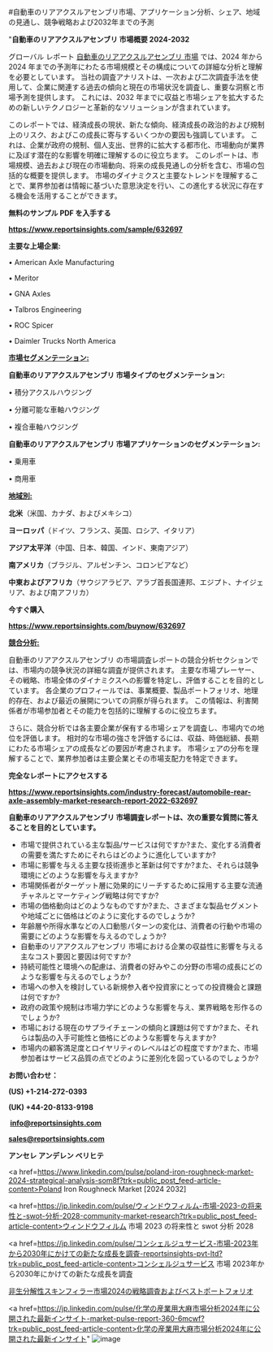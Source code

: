 #自動車のリアアクスルアセンブリ市場、アプリケーション分析、シェア、地域の見通し、競争戦略および2032年までの予測

"<strong>自動車のリアアクスルアセンブリ 市場概要 2024-2032</strong>

グローバル レポート <a href=https://www.reportsinsights.com/sample/632697>自動車のリアアクスルアセンブリ 市場</a> では、2024 年から 2024 年までの予測年にわたる市場規模とその構成についての詳細な分析と理解を必要としています。 当社の調査アナリストは、一次および二次調査手法を使用して、企業に関連する過去の傾向と現在の市場状況を調査し、重要な洞察と市場予測を提供します。 これには、2032 年までに収益と市場シェアを拡大​​するための新しいテクノロジーと革新的なソリューションが含まれています。

このレポートでは、経済成長の現状、新たな傾向、経済成長の政治的および規制上のリスク、およびこの成長に寄与するいくつかの要因も強調しています。 これは、企業が政府の規制、個人支出、世界的に拡大する都市化、市場動向が業界に及ぼす潜在的な影響を明確に理解するのに役立ちます。 このレポートは、市場規模、過去および現在の市場動向、将来の成長見通しの分析を含む、市場の包括的な概要を提供します。 市場のダイナミクスと主要なトレンドを理解することで、業界参加者は情報に基づいた意思決定を行い、この進化する状況に存在する機会を活用することができます。

<strong><b>無料のサンプル PDF を入手する</b></strong>

<a href=https://www.reportsinsights.com/sample/632697><strong><u>https://www.reportsinsights.com/sample/632697</u></strong></a>

<strong>主要な上場企業:</strong>

• American Axle Manufacturing

• Meritor

• GNA Axles

• Talbros Engineering

• ROC Spicer

• Daimler Trucks North America

<strong><u>市場セグメンテーション</u></strong><strong><u>:</u></strong>

<strong>自動車のリアアクスルアセンブリ 市場タイプのセグメンテーション:</strong>

• 積分アクスルハウジング

• 分離可能な車軸ハウジング

• 複合車軸ハウジング

<strong>自動車のリアアクスルアセンブリ 市場アプリケーションのセグメンテーション:</strong>

• 乗用車

• 商用車

<strong><u>地域別</u></strong><strong><u>:</u></strong>

<strong>北米</strong>（米国、カナダ、およびメキシコ）

<strong>ヨーロッパ</strong>（ドイツ、フランス、英国、ロシア、イタリア）

<strong>アジア太平洋</strong>（中国、日本、韓国、インド、東南アジア）

<strong>南アメリカ</strong>（ブラジル、アルゼンチン、コロンビアなど）

<strong>中東およびアフリカ</strong>（サウジアラビア、アラブ首長国連邦、エジプト、ナイジェリア、および南アフリカ）

<strong>今すぐ購入</strong>

<a href=https://www.reportsinsights.com/buynow/632697><strong><u>https://www.reportsinsights.com/buynow/632697</u></strong></a>

<strong><u>競合分析:</u></strong>

自動車のリアアクスルアセンブリ の市場調査レポートの競合分析セクションでは、市場内の競争状況の詳細な調査が提供されます。 主要な市場プレーヤー、その戦略、市場全体のダイナミクスへの影響を特定し、評価することを目的としています。 各企業のプロフィールでは、事業概要、製品ポートフォリオ、地理的存在、および最近の展開についての洞察が得られます。 この情報は、利害関係者が市場参加者とその能力を包括的に理解するのに役立ちます。

さらに、競合分析では各主要企業が保有する市場シェアを調査し、市場内での地位を評価します。 相対的な市場の強さを評価するには、収益、時価総額、長期にわたる市場シェアの成長などの要因が考慮されます。 市場シェアの分布を理解することで、業界参加者は主要企業とその市場支配力を特定できます。

<strong>完全なレポートにアクセスする</strong>

<a href=https://www.reportsinsights.com/industry-forecast/automobile-rear-axle-assembly-market-research-report-2022-632697><strong><u><b>https://www.reportsinsights.com/industry-forecast/automobile-rear-axle-assembly-market-research-report-2022-632697</b></u></strong></a>

<strong><b>自動車のリアアクスルアセンブリ 市場調査レポートは、次の重要な質問に答えることを目的としています。</b></strong>
<ul>
  <li>市場で提供されている主な製品/サービスは何ですか?また、変化する消費者の需要を満たすためにそれらはどのように進化していますか?</li>
  <li>市場に影響を与える主要な技術進歩と革新は何ですか?また、それらは競争環境にどのような影響を与えますか?</li>
  <li>市場関係者がターゲット層に効果的にリーチするために採用する主要な流通チャネルとマーケティング戦略は何ですか?</li>
  <li>市場の価格動向はどのようなものですか?また、さまざまな製品セグメントや地域ごとに価格はどのように変化するのでしょうか?</li>
  <li>年齢層や所得水準などの人口動態パターンの変化は、消費者の行動や市場の需要にどのような影響を与えるのでしょうか?</li>
  <li>自動車のリアアクスルアセンブリ 市場における企業の収益性に影響を与える主なコスト要因と要因は何ですか?</li>
  <li>持続可能性と環境への配慮は、消費者の好みやこの分野の市場の成長にどのような影響を与えるのでしょうか?</li>
  <li>市場への参入を検討している新規参入者や投資家にとっての投資機会と課題は何ですか?</li>
  <li>政府の政策や規制は市場力学にどのような影響を与え、業界戦略を形作るのでしょうか?</li>
  <li>市場における現在のサプライチェーンの傾向と課題は何ですか?また、それらは製品の入手可能性と価格にどのような影響を与えますか?</li>
  <li>市場内の顧客満足度とロイヤリティのレベルはどの程度ですか?また、市場参加者はサービス品質の点でどのように差別化を図っているのでしょうか?</li>
</ul>
<strong>お問い合わせ：</strong>

<strong>(US) +1-214-272-0393</strong>

<strong>(UK) +44-20-8133-9198</strong>

<strong> </strong><a href=info@reportsinsights.com><strong><u>info@reportsinsights.com</u></strong></a>

<a href=sales@reportsinsights.com><strong><u>sales@reportsinsights.com</u></strong></a>

<strong>アンセレ アンデレン ベリヒテ</strong>

<a href=https://www.linkedin.com/pulse/poland-iron-roughneck-market-2024-strategical-analysis-som8f?trk=public_post_feed-article-content>Poland Iron Roughneck Market [2024 2032]</a>

<a href=https://jp.linkedin.com/pulse/ウィンドウフィルム-市場-2023-の将来性と-swot-分析-2028-community-market-research?trk=public_post_feed-article-content>ウィンドウフィルム 市場 2023 の将来性と swot 分析 2028</a>

<a href=https://jp.linkedin.com/pulse/コンシェルジュサービス-市場-2023年から2030年にかけての新たな成長を調査-reportsinsights-pvt-ltd?trk=public_post_feed-article-content>コンシェルジュサービス 市場 2023年から2030年にかけての新たな成長を調査</a>

<a href=https://www.linkedin.com/pulse/非生分解性スキンフィラー市場2024の戦略調査およびベストポートフォリオ-healthscope-news-245-z2kaf/>非生分解性スキンフィラー市場2024の戦略調査およびベストポートフォリオ</a>

<a href=https://jp.linkedin.com/pulse/化学の産業用大麻市場分析2024年に公開された最新インサイト-market-pulse-report-360-6mcwf?trk=public_post_feed-article-content>化学の産業用大麻市場分析2024年に公開された最新インサイト</a>"
![image](https://github.com/aanak123/RIMarketer1/assets/158471119/0856326e-98ea-4461-ac23-912e587e98e8)
